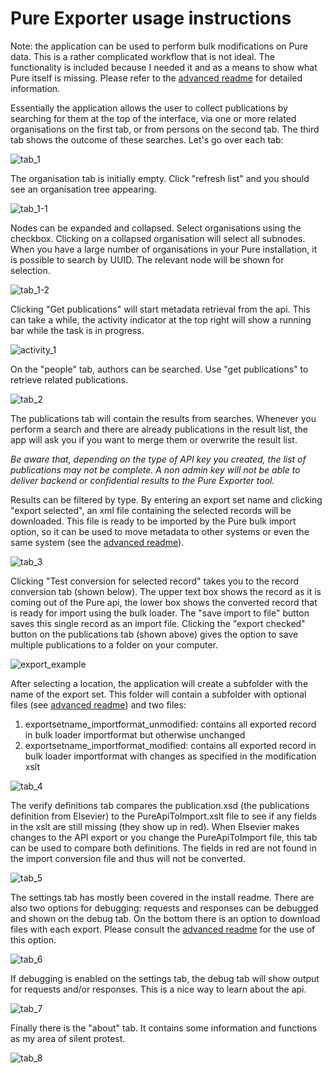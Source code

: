 

# Pure Exporter usage instructions

Note: the application can be used to perform bulk modifications on Pure data. This is a rather complicated workflow that is not ideal. The functionality is included because I needed it and as a means to show what Pure itself is missing. Please refer to the  [advanced readme](https://github.com/CopyCat73/Pure-Dev/blob/master/ADVANCEDUSAGE.md) for detailed information. 


Essentially the application allows the user to collect publications by searching for them at the top of the interface, via one or more related organisations on the first tab, or from persons on the second tab. The third tab shows the outcome of these searches. Let's go over each tab:

![tab_1](https://raw.githubusercontent.com/CopyCat73/CopyCat73.github.io/master/tab_1.png)

The organisation tab is initially empty. Click "refresh list" and you should see an organisation tree appearing.

![tab_1-1](https://raw.githubusercontent.com/CopyCat73/CopyCat73.github.io/master/tab_1-1.png)

Nodes can be expanded and collapsed. Select organisations using the checkbox. Clicking on a collapsed organisation will select all subnodes. When you have a large number of organisations in your Pure installation, it is possible to search by UUID. The relevant node will be shown for selection. 

![tab_1-2](https://raw.githubusercontent.com/CopyCat73/CopyCat73.github.io/master/tab_1-2.png)

Clicking "Get publications" will start metadata retrieval from the api. This can take a while, the activity indicator at the top right will show a running bar while the task is in progress.   

![activity_1](https://raw.githubusercontent.com/CopyCat73/CopyCat73.github.io/master/activity_1.png)

On the "people" tab, authors can be searched. Use "get publications" to retrieve related publications. 

![tab_2](https://raw.githubusercontent.com/CopyCat73/CopyCat73.github.io/master/tab_2.png)

The publications tab will contain the results from searches. Whenever you perform a search and there are already publications in the result list, the app will ask you if you want to merge them or overwrite the result list.

*Be aware that, depending on the type of API key you created, the list of publications may not be complete. A non admin key will not be able to deliver backend or confidential results to the Pure Exporter tool.*

Results can be filtered by type. By entering an export set name and clicking "export selected", an xml file containing the selected records will be downloaded. This file is ready to be imported by the Pure bulk import option, so it can be used to move metadata to other systems or even the same system (see the [advanced readme](https://github.com/CopyCat73/Pure-Dev/blob/master/ADVANCEDUSAGE.md)). 

![tab_3](https://raw.githubusercontent.com/CopyCat73/CopyCat73.github.io/master/tab_3.png)

Clicking "Test conversion for selected record" takes you to the record conversion tab (shown below). The upper text box shows the record as it is coming out of the Pure api, the lower box shows the converted record that is ready for import using the bulk loader. The "save import to file" button saves this single record as an import file. Clicking the "export checked" button on the publications tab (shown above) gives the option to save multiple publications to a folder on your computer. 

![export_example](https://raw.githubusercontent.com/CopyCat73/CopyCat73.github.io/master/export_example.png)

After selecting a location, the application will create a subfolder with the name of the export set. This folder will contain a subfolder with optional files (see [advanced readme](https://github.com/CopyCat73/Pure-Dev/blob/master/ADVANCEDUSAGE.md)) and two files:

1. exportsetname_importformat_unmodified: contains all exported record in bulk loader importformat but otherwise unchanged
2. exportsetname_importformat_modified: contains all exported record in bulk loader importformat with changes as specified in the modification xslt

![tab_4](https://raw.githubusercontent.com/CopyCat73/CopyCat73.github.io/master/tab_4.png)

The verify definitions tab compares the publication.xsd (the publications definition from Elsevier) to the PureApiToImport.xslt file to see if any fields in the xslt are still missing (they show up in red). When Elsevier makes changes to the API export or you change the PureApiToImport file, this tab can be used to compare both definitions. The fields in red are not found in the import conversion file and thus will not be converted.

![tab_5](https://raw.githubusercontent.com/CopyCat73/CopyCat73.github.io/master/tab_5.png)

The settings tab has mostly been covered in the install readme. There are also two options for debugging: requests and responses can be debugged and shown on the debug tab. On the bottom there is an option to download files with each export. Please consult the [advanced readme](https://github.com/CopyCat73/Pure-Dev/blob/master/ADVANCEDUSAGE.md) for the use of this option.

![tab_6](https://raw.githubusercontent.com/CopyCat73/CopyCat73.github.io/master/tab_6.png)

If debugging is enabled on the settings tab, the debug tab will show output for requests and/or responses. This is a nice way to learn about the api.

![tab_7](https://raw.githubusercontent.com/CopyCat73/CopyCat73.github.io/master/tab_7.png)

Finally there is the "about" tab. It contains some information and functions as my area of silent protest.

![tab_8](https://raw.githubusercontent.com/CopyCat73/CopyCat73.github.io/master/tab_8.png)



